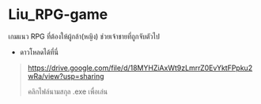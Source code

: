# Liu_RPG-game
เกมแนว RPG ที่ต้องให้ผู้กล้า(หญิง) ช่วยเจ้าชายที่ถูกจับตัวไป

- ดาวโหลดได้ที่นี่
> https://drive.google.com/file/d/18MYHZiAxWt9zLmrrZ0EvYktFPpku2wRa/view?usp=sharing
> 
> คลิกไฟล์นามสกุล .exe เพื่อเล่น
